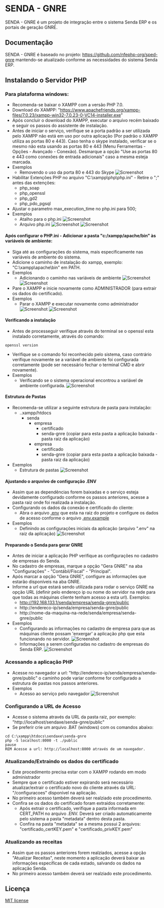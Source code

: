 # SENDA - GNRE

SENDA - GNRE é um projeto de integração entre o sistema Senda ERP e os portais de geração GNRE.

## Documentação
SENDA - GNRE é baseado no projeto: https://github.com/nfephp-org/sped-gnre mantendo-se atualizado conforme as necessidades do sistema Senda ERP.

## Instalando o Servidor PHP
### Para plataforma windows:
- Recomenda-se baixar o XAMPP com a versão PHP 7.0.
- Download do XAMPP: "https://www.apachefriends.org/xampp-files/7.0.23/xampp-win32-7.0.23-0-VC14-installer.exe" 
- Após concluir o download do XAMPP, executar o arquivo recém baixado e seguir os passos do assistente de instalação.
- Antes de iniciar o serviço, verifique se a porta padrão a ser utilizada pelo XAMPP não está em uso por outra aplicação (Por padrão o XAMPP utiliza as portas 80 e 443). Caso tenha o skype instalado, verificar se o mesmo não esta usando as portas 80 e 443 (Menu Ferramentas - Opções - Avançado - Conexão). Desmarque a opção "Use as portas 80 e 443 como conexões de entrada adicionais" caso a mesma esteja marcada.
- Exemplos
  - Removendo o uso da porta 80 e 443 do Skype
    ![Screenshot](./tests/exemplos/img02.png)
- Habilitar Extenções PHP no arquivo "C:\xampp\php\php.ini" - Retire o ";" antes das extenções:
  - php_soap
  - php_openssl
  - php_gd2
  - php_pdo_pgsql
- Ajustar o parametro max_execution_time no php.ini para 500;
- Exemplos
  - Atalho para o php.ini
    ![Screenshot](./tests/exemplos/img01.png)
  - Arquivo php.ini
    ![Screenshot](./tests/exemplos/img03.png)
    ![Screenshot](./tests/exemplos/img04.png)

#### Após configurar o PHP.ini - Adicionar a pasta "c:/xampp/apache/bin" às variáveis de ambiente:
- Siga até as configurações do sistema, mais especificamente nas variáveis de ambiente do sistema. 
- Adicione o caminho de instalação do xampp, exemplo: "C:\xampp\apache\bin" em PATH.
- Exemplos
  - Adicionando o caminho nas variáveis de ambiente
    ![Screenshot](./tests/exemplos/img05.png)
    ![Screenshot](./tests/exemplos/img06.png)
- Pare o XAMPP e inicie novamente como ADMINISTRADOR (para extrair os dados do certificado).
- Exemplos
  - Parar o XAMPP e executar novamente como administrador
    ![Screenshot](./tests/exemplos/img07.png)
    ![Screenshot](./tests/exemplos/img08.png)
#### Verificando a instalação
- Antes de processeguir verifique através do terminal se o openssl esta instalado corretamente, através do comando:
```terminal
openssl version
```
- Verifique se o comando foi reconhecido pelo sistema, caso contrário verifique novamente se a variável de ambiente foi configurada corretamente (pode ser necessário fechar o terminal CMD e abrir novamente).
- Exemplos
  - Verificando se o sistema operacional encontrou a variável de ambiente configurada.
    ![Screenshot](./tests/exemplos/img09.png)
#### Estrutura de Pastas
- Recomenda-se utilizar a seguinte estrutura de pasta para instalação:
  * ..xampp/htdocs
    * senda
        * empresa
            * certificado
            * senda-gnre (copiar para esta pasta a aplicação baixada - pasta raiz da aplicação)
        * empresa
            * certificado
            * senda-gnre (copiar para esta pasta a aplicação baixada - pasta raiz da aplicação)
- Exemplos
  - Estrutura de pastas
    ![Screenshot](./tests/exemplos/img10.png)
#### Ajustando o arquvivo de configuração .ENV
- Assim que as dependências forem baixadas e o serviço esteja devidamente configurado conforme os passos anteriores, acesse a pasta raiz onde foi realizada a instalação.
- Configurando os dados da conexão e certificado do cliente:
    * Abra o arquivo [.env](http://github.com/sendaxe/senda-gnre/blob/master/.env) que esta na raiz do projeto e configure os dados de acesso conforme o arquivo [.env.example](http://github.com/sendaxe/senda-gnre/blob/master/.env.example)
- Exemplos
  - Definindo as configurações iniciais da aplicação (arquivo ".env" na raiz da aplicação)
    ![Screenshot](./tests/exemplos/img11.png)

#### Preparando o Senda para gerar GNRE
- Antes de iniciar a aplicação PHP verifique as configurações no cadastro de empresas do Senda.
- No cadastro de empresas, marque a opção "Gera GNRE" na aba "Configurações" - "Contábil/Fiscal" - "Principal".
- Após marcar a opção "Gera GNRE", configure as informações que estarão disponíveis na aba GNRE.
- Informe a url que estará sendo utilizada para rodar o serviço GNRE na opção URL (definir pelo endereço ip ou nome do servidor na rede para que todas as máquinas cliente tenham acesso a esta url). Exemplos: 
    * http://192.168.133.1/senda/empresa/senda-gnre/public
    * http://endereco-ip/senda/empresa/senda-gnre/public
    * http://nome-da-maquina-na-rede/senda/empresa/senda-gnre/public
- Exemplos
  - Configurando as informações no cadastro de empresa para que as máquinas cliente possam 'enxergar' a aplicação php que esta funcionando no servidor.
    ![Screenshot](./tests/exemplos/img12.png)
  - Informações a serem configuradas no cadastro de empresas do Senda ERP.
    ![Screenshot](./tests/exemplos/img13.png)

### Acessando a aplicação PHP
- Acesse no navegador a url: "http://endereco-ip/senda/empresa/senda-gnre/public" o caminho pode variar conforme for configurado a estrutura de pastas nos passos anteriores.
- Exemplos
  - Acesso ao serviço pelo navegador
    ![Screenshot](./tests/exemplos/img14.png)

### Configurando a URL de Acesso
- Acesse o sistema através da URL da pasta raiz, por exemplo: "http://localhost/sendaxe/senda-gnre/public" 
- Se preferir crie um arquivo .BAT (windows) com os comandos abaixo:
``` terminal
cd C:\xampp\htdocs\sendaxe\senda-gnre
php -S localhost:8000 -t ./public
pause
REM Acesse a url: http://localhost:8000 através de um navegador.
```

### Atualizando/Extraindo os dados do certificado
- Este procedimento precisa estar com o XAMPP rodando em modo administrador
- Sempre que o certificado estiver expirando será necessário atualizar/extrair o certificado novo do cliente através da URL: "/configuracoes" disponível na aplicação.
- No primeiro acesso também deverá ser realziado este procedimento.
- Confira se os dados do certificado foram extraidos corretamente:
    * Após extrair o certificado, verifique a pasta informada em CERT_PATH no arquivo .ENV. Deverá ser criado automaticamente pelo sistema a pasta "metadata" dentro desta pasta.
    * Confira na pasta "metadata" se a mesma possui 2 arquivos: "certificado_certKEY.pem" e "certificado_privKEY.pem"

### Atualizando as receitas
- Assim que os passos anteriores forem realziados, acesse a opção "Atualizar Receitas", neste momento a aplicação deverá baixar as informações específicas de cada estado, salvando os dados na aplicação Senda.
- No primeiro acesso também deverá ser realziado este procedimento.

## Licença
[MIT license](http://opensource.org/licenses/MIT)
